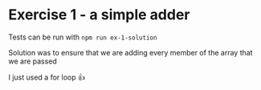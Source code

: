 # Exercise 1 - a simple adder

Tests can be run with `npm run ex-1-solution`

Solution was to ensure that we are adding every member of the array that we are passed

I just used a for loop :thumbsup:
